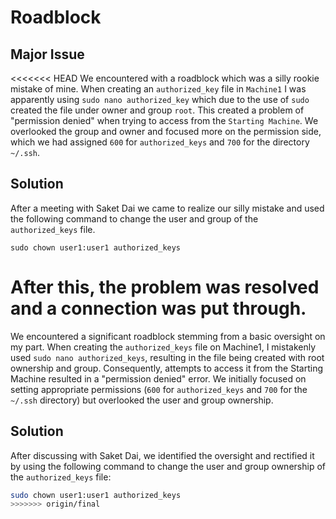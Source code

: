 # Roadblock 
## Major Issue
<<<<<<< HEAD
 We encountered with a roadblock which was a silly rookie mistake of mine. When creating an `authorized_key` file in `Machine1` I was apparently using `sudo nano authorized_key` which due to the use of `sudo` created the file under owner and group `root`. This created a problem of "permission denied" when trying to access from the `Starting Machine`. We overlooked the group and owner and focused more on the permission side, which we had assigned `600` for `authorized_keys` and `700` for the directory `~/.ssh`. 

## Solution
After a meeting with Saket Dai we came to realize our silly mistake and used the following command to change the user and group of the `authorized_keys` file.

    sudo chown user1:user1 authorized_keys

After this, the problem was resolved and a connection was put through.
=======

We encountered a significant roadblock stemming from a basic oversight on my part. When creating the `authorized_keys` file on Machine1, I mistakenly used `sudo nano authorized_keys`, resulting in the file being created with root ownership and group. Consequently, attempts to access it from the Starting Machine resulted in a "permission denied" error. We initially focused on setting appropriate permissions (`600` for `authorized_keys` and `700` for the `~/.ssh` directory) but overlooked the user and group ownership.

## Solution

After discussing with Saket Dai, we identified the oversight and rectified it by using the following command to change the user and group ownership of the `authorized_keys` file:

```bash
sudo chown user1:user1 authorized_keys
>>>>>>> origin/final
